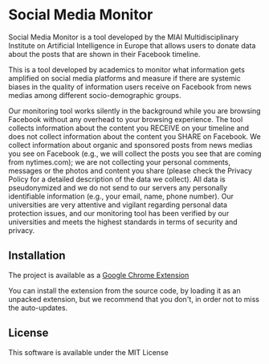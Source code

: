 # Social Media Monitor


Social Media Monitor is a tool developed by the MIAI Multidisciplinary Institute on Artificial Intelligence in Europe that allows users to donate data about the posts that are shown in their Facebook timeline. 

This is a tool developed by academics to monitor what information gets amplified on social media platforms and measure if there are systemic biases in the quality of information users receive on Facebook from news medias among different socio-demographic groups.  

Our monitoring tool works silently in the background while you are browsing Facebook without any overhead to your browsing experience. The tool collects information about the content you RECEIVE on your timeline and does not collect information about the content you SHARE on Facebook. We collect information about organic and sponsored posts from news medias you see on Facebook (e.g., we will collect the posts you see that are coming from nytimes.com); we are not collecting your personal comments, messages or the photos and content you share (please check the Privacy Policy for a detailed description of the data we collect). All data is pseudonymized and we do not send to our servers any personally identifiable information (e.g., your email, name, phone number). Our universities are very attentive and vigilant regarding personal data protection issues, and our monitoring tool has been verified by our universities and meets the highest standards in terms of security and privacy. 

## Installation

The project is available as a [Google Chrome Extension](https://chrome.google.com/webstore/detail/social-media-monitorstud/kholbekkejbhnccjnckjnmjolngcghif/related?hl=fr&authuser=2)

You can install the extension from the source code, by loading it as an unpacked extension, but we recommend that you don't, in order not to miss the auto-updates.



## License

This software is available under the MIT License



